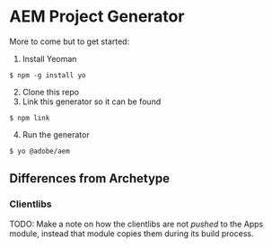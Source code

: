 # AEM Project Generator

More to come but to get started:

1. Install Yeoman 

```
$ npm -g install yo
```

2. Clone this repo
3. Link this generator so it can be found

```
$ npm link
```

4. Run the generator 

```
$ yo @adobe/aem
```

## Differences from Archetype

### Clientlibs

TODO: Make a note on how the clientlibs are not _pushed_ to the Apps module, instead that module copies them during its build process.
